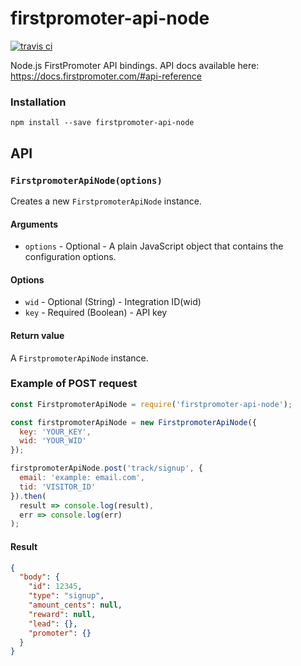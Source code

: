 firstpromoter-api-node
==============

[![travis ci](https://travis-ci.org/Pixc2/firstpromoter-api-node.svg?branch=master)](https://travis-ci.org/Pixc2/firstpromoter-api-node)

Node.js FirstPromoter API bindings. API docs available here: https://docs.firstpromoter.com/#api-reference

### Installation

    npm install --save firstpromoter-api-node
    
## API

### `FirstpromoterApiNode(options)`

Creates a new `FirstpromoterApiNode` instance.

#### Arguments

- `options` - Optional - A plain JavaScript object that contains the configuration options.

#### Options

- `wid` - Optional (String) - Integration ID(wid)
- `key` - Required (Boolean) - API key

#### Return value

A `FirstpromoterApiNode` instance.

### Example of POST request

```js
const FirstpromoterApiNode = require('firstpromoter-api-node');

const firstpromoterApiNode = new FirstpromoterApiNode({
  key: 'YOUR_KEY',
  wid: 'YOUR_WID'
});

firstpromoterApiNode.post('track/signup', {
  email: 'example: email.com',
  tid: 'VISITOR_ID'
}).then(
  result => console.log(result),
  err => console.log(err)
);
```

#### Result

```json
{
  "body": {
    "id": 12345,
    "type": "signup",
    "amount_cents": null,
    "reward": null,
    "lead": {},
    "promoter": {}
  }
}
```

